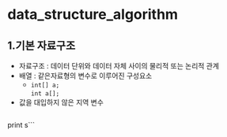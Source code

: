# data_structure_algorithm

## 1.기본 자료구조

- 자료구조 : 데이터 단위와 데이터 자체 사이의 물리적 또는 논리적 관계
- 배열 : 같은자료형의 변수로 이루어진 구성요소
  - `int[] a;`</br>`int a[];`
- 값을 대입하지 않은 지역 변수
  ``` JAVA  s = "Python syntax highlighting"
print s```